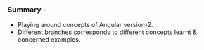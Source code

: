 ### Summary -  
- Playing around concepts of Angular version-2.
- Different branches corresponds to different concepts learnt & concerned examples.
